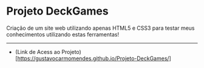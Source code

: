 # Projeto DeckGames
 Criação de um site web utilizando apenas HTML5 e CSS3 para testar meus conhecimentos utilizando estas ferramentas!
 ***
 - (Link de Acess ao Projeto)[https://gustavocarmomendes.github.io/Projeto-DeckGames/]